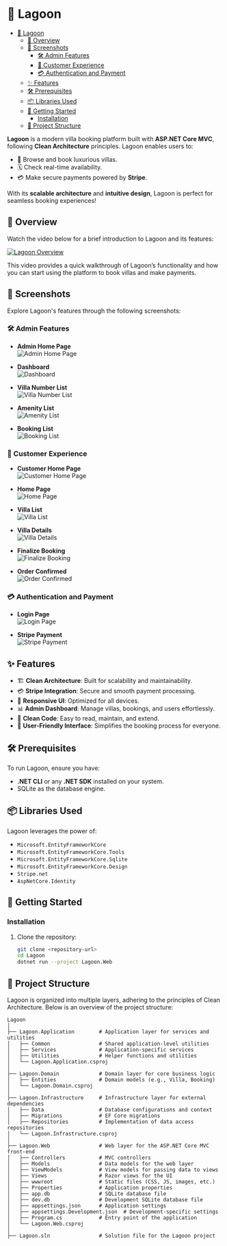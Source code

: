# 🌊 Lagoon

<!--toc:start-->

- [🌊 Lagoon](#🌊-lagoon)
  - [🎥 Overview](#🎥-overview)
  - [📸 Screenshots](#📸-screenshots)
    - [🛠 Admin Features](#🛠-admin-features)
    - [🌟 Customer Experience](#🌟-customer-experience)
    - [💳 Authentication and Payment](#💳-authentication-and-payment)
  - [✨ Features](#features)
  - [🛠️ Prerequisites](#🛠️-prerequisites)
  - [📦 Libraries Used](#📦-libraries-used)
  - [🚀 Getting Started](#🚀-getting-started)
    - [Installation](#installation)
  - [📖 Project Structure](#📖-project-structure)
  <!--toc:end-->

**Lagoon** is a modern villa booking platform built with **ASP.NET Core MVC**, following **Clean Architecture** principles. Lagoon enables users to:

- 🏡 Browse and book luxurious villas.
- 🗓️ Check real-time availability.
- 💳 Make secure payments powered by **Stripe**.

With its **scalable architecture** and **intuitive design**, Lagoon is perfect for seamless booking experiences!

## 🎥 Overview

Watch the video below for a brief introduction to Lagoon and its features:

[![Lagoon Overview](https://i.vimeocdn.com/video/1965800311-3c68153dee646d819d11ed208e6c924adb669f10762053e42b8eaf34869cf033-d_300x169?r=pad)](https://vimeo.com/1042747453)

This video provides a quick walkthrough of Lagoon’s functionality and how you can start using the platform to book villas and make payments.

## 📸 Screenshots

Explore Lagoon's features through the following screenshots:

### 🛠 Admin Features

- **Admin Home Page**  
  ![Admin Home Page](./screenshots/admin-home-page.png)

- **Dashboard**  
  ![Dashboard](./screenshots/dashboard.png)

- **Villa Number List**  
  ![Villa Number List](./screenshots/villa-number-list.png)

- **Amenity List**  
  ![Amenity List](./screenshots/amenity-list.png)

- **Booking List**  
  ![Booking List](./screenshots/booking-list.png)

### 🌟 Customer Experience

- **Customer Home Page**  
  ![Customer Home Page](./screenshots/customer-home-page.png)

- **Home Page**  
  ![Home Page](./screenshots/home-page.png)

- **Villa List**  
  ![Villa List](./screenshots/villa-list.png)

- **Villa Details**  
  ![Villa Details](./screenshots/villa-detials.png)

- **Finalize Booking**  
  ![Finalize Booking](./screenshots/finalize-booking.png)

- **Order Confirmed**  
  ![Order Confirmed](./screenshots/order-confirmed.png)

### 💳 Authentication and Payment

- **Login Page**  
  ![Login Page](./screenshots/login.png)

- **Stripe Payment**  
  ![Stripe Payment](./screenshots/stripe-payment.png)

## ✨ Features

- 🏗️ **Clean Architecture**: Built for scalability and maintainability.
- 💳 **Stripe Integration**: Secure and smooth payment processing.
- 📱 **Responsive UI**: Optimized for all devices.
- 📊 **Admin Dashboard**: Manage villas, bookings, and users effortlessly.
- 🧼 **Clean Code**: Easy to read, maintain, and extend.
- 🤝 **User-Friendly Interface**: Simplifies the booking process for everyone.

## 🛠️ Prerequisites

To run Lagoon, ensure you have:

- **.NET CLI** or any **.NET SDK** installed on your system.
- SQLite as the database engine.

## 📦 Libraries Used

Lagoon leverages the power of:

- `Microsoft.EntityFrameworkCore`
- `Microsoft.EntityFrameworkCore.Tools`
- `Microsoft.EntityFrameworkCore.Sqlite`
- `Microsoft.EntityFrameworkCore.Design`
- `Stripe.net`
- `AspNetCore.Identity`

## 🚀 Getting Started

### Installation

1. Clone the repository:

   ```bash
   git clone <repository-url>
   cd Lagoon
   dotnet run --project Lagoon.Web
   ```

## 📖 Project Structure

Lagoon is organized into multiple layers, adhering to the principles of Clean Architecture. Below is an overview of the project structure:

```plaintext
Lagoon
│
├── Lagoon.Application        # Application layer for services and utilities
│   ├── Common                # Shared application-level utilities
│   ├── Services              # Application-specific services
│   ├── Utilities             # Helper functions and utilities
│   └── Lagoon.Application.csproj
│
├── Lagoon.Domain             # Domain layer for core business logic
│   ├── Entities              # Domain models (e.g., Villa, Booking)
│   └── Lagoon.Domain.csproj
│
├── Lagoon.Infrastructure     # Infrastructure layer for external dependencies
│   ├── Data                  # Database configurations and context
│   ├── Migrations            # EF Core migrations
│   ├── Repositories          # Implementation of data access repositories
│   └── Lagoon.Infrastructure.csproj
│
├── Lagoon.Web                # Web layer for the ASP.NET Core MVC front-end
│   ├── Controllers           # MVC controllers
│   ├── Models                # Data models for the web layer
│   ├── ViewModels            # View models for passing data to views
│   ├── Views                 # Razor views for the UI
│   ├── wwwroot               # Static files (CSS, JS, images, etc.)
│   ├── Properties            # Application properties
│   ├── app.db                # SQLite database file
│   ├── dev.db                # Development SQLite database file
│   ├── appsettings.json      # Application settings
│   ├── appsettings.Development.json  # Development-specific settings
│   ├── Program.cs            # Entry point of the application
│   └── Lagoon.Web.csproj
│
├── Lagoon.sln                # Solution file for the Lagoon project
```
